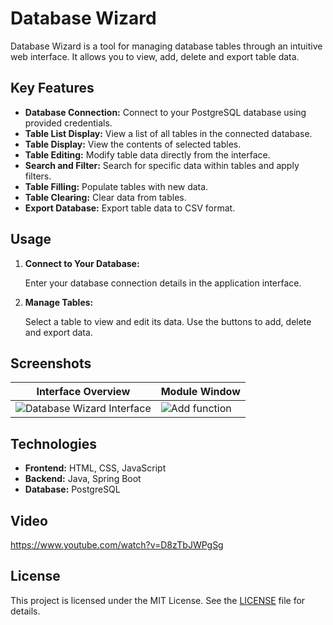 # Database Wizard

Database Wizard is a tool for managing database tables through an intuitive web interface. It allows you to view, add, delete and export table data.

## Key Features

- **Database Connection:** Connect to your PostgreSQL database using provided credentials.
- **Table List Display:** View a list of all tables in the connected database.
- **Table Display:** View the contents of selected tables.
- **Table Editing:** Modify table data directly from the interface.
- **Search and Filter:** Search for specific data within tables and apply filters.
- **Table Filling:** Populate tables with new data.
- **Table Clearing:** Clear data from tables.
- **Export Database:** Export table data to CSV format.

## Usage

1. **Connect to Your Database:**

   Enter your database connection details in the application interface.

2. **Manage Tables:**

   Select a table to view and edit its data. Use the buttons to add, delete and export data.

## Screenshots

| Interface Overview | Module Window |
|--------------------|------------|
| ![Database Wizard Interface](https://github.com/user-attachments/assets/3b7ded3f-a71f-425c-a1be-a67f95310b15) | ![Add function](https://github.com/user-attachments/assets/5ecffcf5-6309-4d99-844a-25c6c9340e5e)


## Technologies

- **Frontend:** HTML, CSS, JavaScript
- **Backend:** Java, Spring Boot
- **Database:** PostgreSQL

## Video
https://www.youtube.com/watch?v=D8zTbJWPgSg

## License

This project is licensed under the MIT License. See the [LICENSE](LICENSE) file for details.
